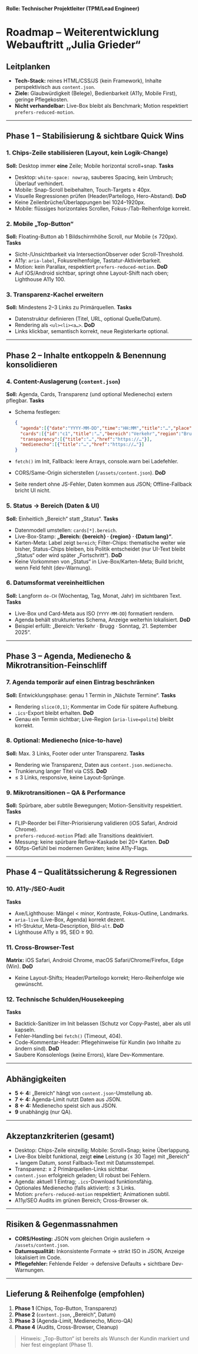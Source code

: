 **Rolle: Technischer Projektleiter (TPM/Lead Engineer)**

# Roadmap – Weiterentwicklung Webauftritt „Julia Grieder“

## Leitplanken

* **Tech-Stack:** reines HTML/CSS/JS (kein Framework), Inhalte perspektivisch aus `content.json`.
* **Ziele:** Glaubwürdigkeit (Belege), Bedienbarkeit (A11y, Mobile First), geringe Pflegekosten.
* **Nicht verhandelbar:** Live-Box bleibt als Benchmark; Motion respektiert `prefers-reduced-motion`.

---

## Phase 1 – Stabilisierung & sichtbare Quick Wins

### 1. Chips-Zeile stabilisieren (Layout, kein Logik-Change)

**Soll:** Desktop immer **eine** Zeile; Mobile horizontal scroll+snap.
**Tasks**

* Desktop: `white-space: nowrap`, sauberes Spacing, kein Umbruch; Überlauf verhindert.
* Mobile: Snap-Scroll beibehalten, Touch-Targets ≥ 40px.
* Visuelle Regressionen prüfen (Header/Parteilogo, Hero-Abstand).
  **DoD**
* Keine Zeilenbrüche/Überlappungen bei 1024–1920px.
* Mobile: flüssiges horizontales Scrollen, Fokus-/Tab-Reihenfolge korrekt.

### 2. Mobile „Top-Button“

**Soll:** Floating-Button ab 1 Bildschirmhöhe Scroll, nur Mobile (≤ 720px).
**Tasks**

* Sicht-/Unsichtbarkeit via IntersectionObserver oder Scroll-Threshold.
* A11y: `aria-label`, Fokusreihenfolge, Tastatur-Aktivierbarkeit.
* Motion: kein Parallax, respektiert `prefers-reduced-motion`.
  **DoD**
* Auf iOS/Android sichtbar, springt ohne Layout-Shift nach oben; Lighthouse A11y 100.

### 3. Transparenz-Kachel erweitern

**Soll:** Mindestens 2–3 Links zu Primärquellen.
**Tasks**

* Datenstruktur definieren (Titel, URL, optional Quelle/Datum).
* Rendering als `<ul><li><a…>`.
  **DoD**
* Links klickbar, semantisch korrekt, neue Registerkarte optional.

---

## Phase 2 – Inhalte entkoppeln & Benennung konsolidieren

### 4. Content-Auslagerung (`content.json`)

**Soll:** Agenda, Cards, Transparenz (und optional Medienecho) extern pflegbar.
**Tasks**

* Schema festlegen:

  ```json
  {
    "agenda":[{"date":"YYYY-MM-DD","time":"HH:MM","title":"…","place":"…","purpose":"…","ctaLabel":"…","ctaHref":"…"}],
    "cards":[{"id":"c1","title":"…","bereich":"Verkehr","region":"Brugg","date":"YYYY-MM-DD","text":"…","next":"…","media":"…","alt":"…"}],
    "transparency":[{"title":"…","href":"https://…"}],
    "medienecho":[{"title":"…","href":"https://…"}]
  }
  ```
* `fetch()` im Init, Fallback: leere Arrays, console.warn bei Ladefehler.
* CORS/Same-Origin sicherstellen (`/assets/content.json`).
  **DoD**
* Seite rendert ohne JS-Fehler, Daten kommen aus JSON; Offline-Fallback bricht UI nicht.

### 5. **Status → Bereich** (Daten & UI)

**Soll:** Einheitlich „Bereich“ statt „Status“.
**Tasks**

* Datenmodell umstellen: `cards[*].bereich`.
* Live-Box-Stamp: **„Bereich: {bereich} · {region} · {Datum lang}“**.
* Karten-Meta: Label zeigt `bereich`; Filter-Chips: thematische weiter wie bisher, Status-Chips bleiben, bis Politik entscheidet (nur UI-Text bleibt „Status“ oder wird später „Fortschritt“).
  **DoD**
* Keine Vorkommen von „Status“ in Live-Box/Karten-Meta; Build bricht, wenn Feld fehlt (dev-Warnung).

### 6. Datumsformat vereinheitlichen

**Soll:** Langform `de-CH` (Wochentag, Tag, Monat, Jahr) im sichtbaren Text.
**Tasks**

* Live-Box und Card-Meta aus ISO (`YYYY-MM-DD`) formatiert rendern.
* Agenda behält strukturiertes Schema, Anzeige weiterhin lokalisiert.
  **DoD**
* Beispiel erfüllt: „Bereich: Verkehr · Brugg · Sonntag, 21. September 2025“.

---

## Phase 3 – Agenda, Medienecho & Mikrotransition-Feinschliff

### 7. Agenda temporär auf **einen Eintrag** beschränken

**Soll:** Entwicklungsphase: genau 1 Termin in „Nächste Termine“.
**Tasks**

* Rendering `slice(0,1)`; Kommentar im Code für spätere Aufhebung.
* `.ics`-Export bleibt erhalten.
  **DoD**
* Genau ein Termin sichtbar; Live-Region (`aria-live=polite`) bleibt korrekt.

### 8. Optional: **Medienecho** (nice-to-have)

**Soll:** Max. 3 Links, Footer oder unter Transparenz.
**Tasks**

* Rendering wie Transparenz, Daten aus `content.json.medienecho`.
* Trunkierung langer Titel via CSS.
  **DoD**
* ≤ 3 Links, responsive, keine Layout-Sprünge.

### 9. Mikrotransitionen – QA & Performance

**Soll:** Spürbare, aber subtile Bewegungen; Motion-Sensitivity respektiert.
**Tasks**

* FLIP-Reorder bei Filter-Priorisierung validieren (iOS Safari, Android Chrome).
* `prefers-reduced-motion` Pfad: alle Transitions deaktiviert.
* Messung: keine spürbare Reflow-Kaskade bei 20+ Karten.
  **DoD**
* 60fps-Gefühl bei modernen Geräten; keine A11y-Flags.

---

## Phase 4 – Qualitätssicherung & Regressionen

### 10. A11y-/SEO-Audit

**Tasks**

* Axe/Lighthouse: Mängel < minor, Kontraste, Fokus-Outline, Landmarks.
* `aria-live` (Live-Box, Agenda) korrekt dezent.
* H1-Struktur, Meta-Description, Bild-`alt`.
  **DoD**
* Lighthouse A11y ≥ 95, SEO ≥ 90.

### 11. Cross-Browser-Test

**Matrix:** iOS Safari, Android Chrome, macOS Safari/Chrome/Firefox, Edge (Win).
**DoD**

* Keine Layout-Shifts; Header/Parteilogo korrekt; Hero-Reihenfolge wie gewünscht.

### 12. Technische Schulden/Housekeeping

**Tasks**

* Backtick-Sanitizer im Init belassen (Schutz vor Copy-Paste), aber als util kapseln.
* Fehler-Handling bei `fetch()` (Timeout, 404).
* Code-Kommentar-Header: Pflegehinweise für Kundin (wo Inhalte zu ändern sind).
  **DoD**
* Saubere Konsolenlogs (keine Errors), klare Dev-Kommentare.

---

## Abhängigkeiten

* **5 ← 4:** „Bereich“ hängt von `content.json`-Umstellung ab.
* **7 ← 4:** Agenda-Limit nutzt Daten aus JSON.
* **8 ← 4:** Medienecho speist sich aus JSON.
* **9** unabhängig (nur QA).

---

## Akzeptanzkriterien (gesamt)

* Desktop: Chips-Zeile einzeilig; Mobile: Scroll+Snap; keine Überlappung.
* Live-Box bleibt funktional, zeigt **eine** Leistung (≤ 30 Tage) mit „Bereich“ + langem Datum, sonst Fallback-Text mit Datumsstempel.
* Transparenz: ≥ 2 Primärquellen-Links sichtbar.
* `content.json` erfolgreich geladen; UI robust bei Fehlern.
* Agenda: aktuell 1 Eintrag; `.ics`-Download funktionsfähig.
* Optionales Medienecho (falls aktiviert): ≤ 3 Links.
* Motion: `prefers-reduced-motion` respektiert; Animationen subtil.
* A11y/SEO Audits im grünen Bereich; Cross-Browser ok.

---

## Risiken & Gegenmassnahmen

* **CORS/Hosting:** JSON vom gleichen Origin ausliefern → `/assets/content.json`.
* **Datumsqualität:** Inkonsistente Formate → strikt ISO in JSON, Anzeige lokalisiert im Code.
* **Pflegefehler:** Fehlende Felder → defensive Defaults + sichtbare Dev-Warnungen.

---

## Lieferung & Reihenfolge (empfohlen)

1. **Phase 1** (Chips, Top-Button, Transparenz)
2. **Phase 2** (`content.json`, „Bereich“, Datum)
3. **Phase 3** (Agenda-Limit, Medienecho, Micro-QA)
4. **Phase 4** (Audits, Cross-Browser, Cleanup)

> Hinweis: „Top-Button“ ist bereits als Wunsch der Kundin markiert und hier fest eingeplant (Phase 1).
